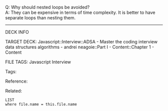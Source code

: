 Q: Why should nested loops be avoided?  
A: They can be expensive in terms of time complexity. It is better to have separate loops than nesting them.
<!--ID: 1690027055462-->

---

DECK INFO

TARGET DECK: Javascript::Interview::ADSA - Master the coding interview data structures algorithms - andrei neagoie::Part I - Content::Chapter 1 - Content

FILE TAGS: Javascript Interview

Tags:

Reference:

Related:

```dataview
LIST
where file.name = this.file.name
```
